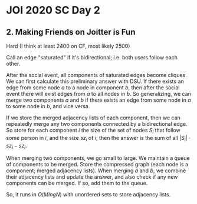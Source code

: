 # JOI 2020 SC Day 2

## 2. Making Friends on Joitter is Fun
Hard (I think at least 2400 on CF, most likely 2500)

Call an edge "saturated" if it's bidirectional; i.e. both users follow each other.

After the social event, all components of saturated edges become cliques. We can first calculate this preliminary answer with DSU. If there exists an edge from some node $a$ to a node in component $b$, then after the social event there will exist edges from $a$ to all nodes in $b$. So generalizing, we can merge two components $a$ and $b$ if there exists an edge from some node in $a$ to some node in $b$, and vice versa.

If we store the merged adjacency lists of each component, then we can repeatedly merge any two components connected by a bidirectional edge. So store for each component $i$ the size of the set of nodes $S_i$ that follow some person in $i$, and the size $sz_i$ of $i$; then the answer is the sum of all $|S_i|\cdot{sz_i}-sz_i$.

When merging two components, we go small to large. We maintain a queue of components to be merged. Store the compressed graph (each node is a component; merged adjacency lists). When merging $a$ and $b$, we combine their adjacency lists and update the answer, and also check if any new components can be merged. If so, add them to the queue.

So, it runs in $O(MlogN)$ with unordered sets to store adjacency lists.